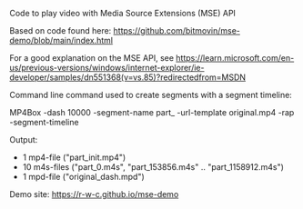 
Code to play video with Media Source Extensions (MSE) API

Based on code found here: 
https://github.com/bitmovin/mse-demo/blob/main/index.html

For a good explanation on the MSE API, see 
https://learn.microsoft.com/en-us/previous-versions/windows/internet-explorer/ie-developer/samples/dn551368(v=vs.85)?redirectedfrom=MSDN

Command line command used to create segments with a segment timeline:

MP4Box -dash 10000 -segment-name part_  -url-template original.mp4 -rap -segment-timeline

Output:
* 1 mp4-file ("part_init.mp4")
* 10 m4s-files ("part_0.m4s", "part_153856.m4s" .. "part_1158912.m4s")
* 1 mpd-file ("original_dash.mpd")


Demo site: https://r-w-c.github.io/mse-demo
